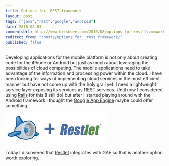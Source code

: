 ```yaml
---
title: Options for  REST framework
layout: post
tags: ["java","rest","google","android"]
date: 2010-08-03
commentsUrl: http://www.briskbee.com/2010/08/options-for-rest-framework.html#comment-form
redirect_from: "/posts/options_for__rest_framework/"
published: false
---
```


Developing applications for the mobile platform is not only about creating code for the iPhone or Android but just as much about leveraging the possibilities of cloud computing. The mobile applications need to take advantage of the information and processing power within the cloud. I have been looking for ways of implementing cloud services in the most efficient manner but have not come up with the holy grail yet. I need a lightweight service layer exposing its services as REST services. Until now I considered using [Rails](http://rubyonrails.org/) for this (I still do) but after I started playing around with the Android framework I thought the [Google App Engine](http://code.google.com/appengine/) maybe could offer something.

![](/assets/img/gaerestlet.jpg)

Today I discovered that [Restlet](http://www.restlet.org/) integrates with GAE so that is another option worth exploring.
